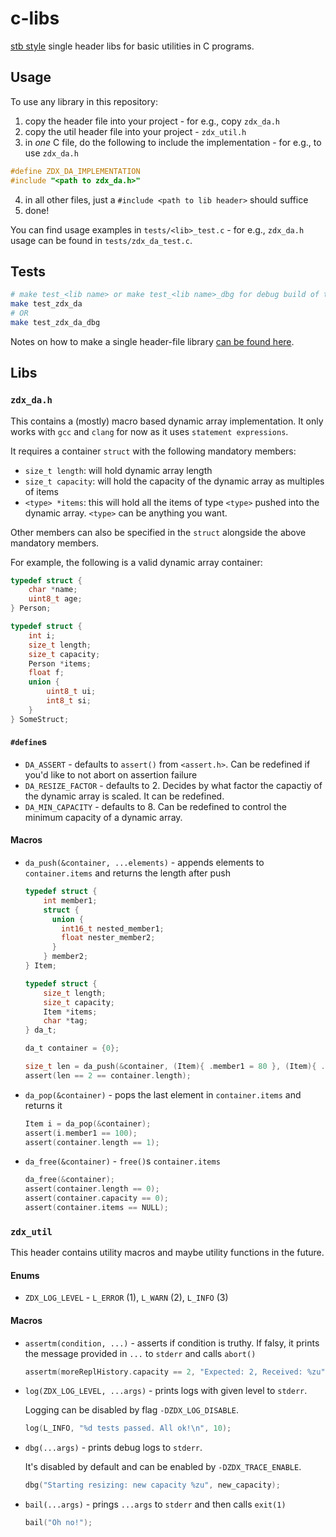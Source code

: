 # c-libs

[stb style](https://github.com/nothings/stb) single header libs for basic utilities in C programs.

## Usage

To use any library in this repository:

1. copy the header file into your project - for e.g., copy `zdx_da.h`
2. copy the util header file into your project - `zdx_util.h`
3. in *one* C file, do the following to include the implementation - for e.g., to use `zdx_da.h`
  ```c
  #define ZDX_DA_IMPLEMENTATION
  #include "<path to zdx_da.h>"
  ```
4. in all other files, just a `#include <path to lib header>` should suffice
5. done!

You can find usage examples in `tests/<lib>_test.c` - for e.g., `zdx_da.h` usage can be found in `tests/zdx_da_test.c`.

## Tests

```sh
# make test_<lib name> or make test_<lib name>_dbg for debug build of tests
make test_zdx_da
# OR
make test_zdx_da_dbg
```

Notes on how to make a single header-file library [can be found here](https://github.com/nothings/stb/blob/master/docs/stb_howto.txt).

## Libs

### `zdx_da.h`

This contains a (mostly) macro based dynamic array implementation.
It only works with `gcc` and `clang` for now as it uses `statement expressions`.

It requires a container `struct` with the following mandatory members:

- `size_t length`: will hold dynamic array length
- `size_t capacity`: will hold the capacity of the dynamic array as multiples of items
- `<type> *items`: this will hold all the items of type `<type>` pushed into the dynamic array. `<type>` can be anything you want.

Other members can also be specified in the `struct` alongside the above mandatory members.

For example, the following is a valid dynamic array container:

```c
typedef struct {
    char *name;
    uint8_t age;
} Person;

typedef struct {
    int i;
    size_t length;
    size_t capacity;
    Person *items;
    float f;
    union {
        uint8_t ui;
        int8_t si;
    }
} SomeStruct;
```

#### `#define`s

- `DA_ASSERT` - defaults to `assert()` from `<assert.h>`. Can be redefined if you'd like to not abort on assertion failure
- `DA_RESIZE_FACTOR` - defaults to 2. Decides by what factor the capactiy of the dynamic array is scaled. It can be redefined.
- `DA_MIN_CAPACITY` - defaults to 8. Can be redefined to control the minimum capacity of a dynamic array.

#### Macros

- `da_push(&container, ...elements)` - appends elements to `container.items` and returns the length after push
  ```c
  typedef struct {
      int member1;
      struct {
        union {
          int16_t nested_member1;
          float nester_member2;
        }
      } member2;
  } Item;

  typedef struct {
      size_t length;
      size_t capacity;
      Item *items;
      char *tag;
  } da_t;

  da_t container = {0};

  size_t len = da_push(&container, (Item){ .member1 = 80 }, (Item){ .member1 = 100, .member2.nested_member1 = "Hello!" });
  assert(len == 2 == container.length);
  ```
- `da_pop(&container)` - pops the last element in `container.items` and returns it
  ```c
  Item i = da_pop(&container);
  assert(i.member1 == 100);
  assert(container.length == 1);
  ```
- `da_free(&container)` - `free()`s `container.items`
  ```c
  da_free(&container);
  assert(container.length == 0);
  assert(container.capacity == 0);
  assert(container.items == NULL);
  ```

### `zdx_util`

This header contains utility macros and maybe utility functions in the future.

#### Enums

- `ZDX_LOG_LEVEL` - `L_ERROR` (1), `L_WARN` (2), `L_INFO` (3)

#### Macros

- `assertm(condition, ...)` - asserts if condition is truthy. If falsy, it prints the message provided in `...` to `stderr` and calls `abort()`
  ```c
  assertm(moreReplHistory.capacity == 2, "Expected: 2, Received: %zu", moreReplHistory.capacity);
  ```
- `log(ZDX_LOG_LEVEL, ...args)` - prints logs with given level to `stderr`.

  Logging can be disabled by flag `-DZDX_LOG_DISABLE`.
  ```c
  log(L_INFO, "%d tests passed. All ok!\n", 10);
  ```
- `dbg(...args)` - prints debug logs to `stderr`.

  It's disabled by default and can be enabled by `-DZDX_TRACE_ENABLE`.
  ```c
  dbg("Starting resizing: new capacity %zu", new_capacity);
  ```
- `bail(...args)` - prings `...args` to `stderr` and then calls `exit(1)`
  ```c
  bail("Oh no!");
  ```
